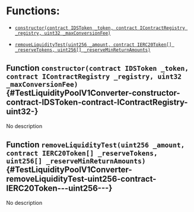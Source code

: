 # Functions:

- [`constructor(contract IDSToken _token, contract IContractRegistry _registry, uint32 _maxConversionFee)`](#TestLiquidityPoolV1Converter-constructor-contract-IDSToken-contract-IContractRegistry-uint32-)

- [`removeLiquidityTest(uint256 _amount, contract IERC20Token[] _reserveTokens, uint256[] _reserveMinReturnAmounts)`](#TestLiquidityPoolV1Converter-removeLiquidityTest-uint256-contract-IERC20Token---uint256---)

## Function `constructor(contract IDSToken _token, contract IContractRegistry _registry, uint32 _maxConversionFee)` {#TestLiquidityPoolV1Converter-constructor-contract-IDSToken-contract-IContractRegistry-uint32-}

No description

## Function `removeLiquidityTest(uint256 _amount, contract IERC20Token[] _reserveTokens, uint256[] _reserveMinReturnAmounts)` {#TestLiquidityPoolV1Converter-removeLiquidityTest-uint256-contract-IERC20Token---uint256---}

No description
